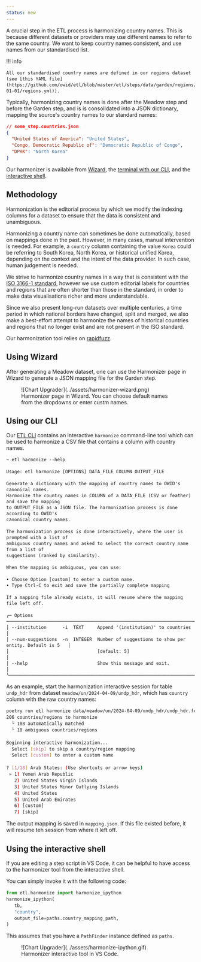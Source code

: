 ```yaml
---
status: new
---
```


A crucial step in the ETL process is harmonizing country names. This is because different datasets or providers may use different names to refer to the same country. We want to keep country names consistent, and use names from our standardised list.

!!! info

    All our standardised country names are defined in our regions dataset (see [this YAML file](https://github.com/owid/etl/blob/master/etl/steps/data/garden/regions/2023-01-01/regions.yml)).

Typically, harmonizing country names is done after the Meadow step and before the Garden step, and is is consolidated into a JSON dictionary, mapping the source's country names to our standard names:

```json
// some_step.countries.json
{
  "United States of America": "United States",
  "Congo, Democratic Republic of": "Democratic Republic of Congo",
  "DPRK": "North Korea"
}
```

Our harmonizer is available from [Wizard](#using-wizard), the [terminal with our CLI](#using-our-cli), and the [interactive shell](#using-the-interactive-shell).

## Methodology

Harmonization is the editorial process by which we modify the indexing columns for a dataset to ensure that the data is consistent and unambiguous.

Harmonizing a country name can sometimes be done automatically, based on mappings done in the past. However, in many cases, manual intervention is needed. For example, a `country` column containing the value `Korea` could be referring to South Korea, North Korea, or historical unified Korea, depending on the context and the intent of the data provider. In such case, human judgement is needed.

We strive to harmonize country names in a way that is consistent with the [ISO 3166-1 standard](https://en.wikipedia.org/wiki/ISO_3166-1), however we use custom editorial labels for countries and regions that are often shorter than those in the standard, in order to make data visualisations richer and more understandable.

Since we also present long-run datasets over multiple centuries, a time period in which national borders have changed, split and merged, we also make a best-effort attempt to harmonize the names of historical countries and regions that no longer exist and are not present in the ISO standard.

Our harmonization tool relies on [rapidfuzz](https://github.com/rapidfuzz/RapidFuzz).

## Using Wizard

After generating a Meadow dataset, one can use the Harmonizer page in Wizard to generate a JSON mapping file for the Garden step.

<figure markdown="span">
  ![Chart Upgrader](../assets/harmonizer-wizard.png)
  <figcaption>Harmonizer page in Wizard. You can choose default names from the dropdowns or enter custm names.</figcaption>
</figure>

## Using our CLI

Our [ETL CLI](../etl-cli.md) contains an interactive `harmonize` command-line tool which can be used to harmonize a CSV file that contains a column with country names.

```
~ etl harmonize --help

Usage: etl harmonize [OPTIONS] DATA_FILE COLUMN OUTPUT_FILE

Generate a dictionary with the mapping of country names to OWID's canonical names.
Harmonize the country names in COLUMN of a DATA_FILE (CSV or feather) and save the mapping
to OUTPUT_FILE as a JSON file. The harmonization process is done according to OWID's
canonical country names.

The harmonization process is done interactively, where the user is prompted with a list of
ambiguous country names and asked to select the correct country name from a list of
suggestions (ranked by similarity).

When the mapping is ambiguous, you can use:

• Choose Option [custom] to enter a custom name.
• Type Ctrl-C to exit and save the partially complete mapping

If a mapping file already exists, it will resume where the mapping file left off.

╭─ Options ────────────────────────────────────────────────────────────────────────────────╮
│ --institution      -i  TEXT     Append '(institution)' to countries                      │
│ --num-suggestions  -n  INTEGER  Number of suggestions to show per entity. Default is 5   │
│                                 [default: 5]                                             │
│ --help                          Show this message and exit.                              │
╰──────────────────────────────────────────────────────────────────────────────────────────╯
```

As an example, start the harmonization interactive session for table `undp_hdr` from dataset `meadow/un/2024-04-09/undp_hdr`, which has `country` column with the raw country names:

```bash
poetry run etl harmonize data/meadow/un/2024-04-09/undp_hdr/undp_hdr.feather country mapping.json
206 countries/regions to harmonize
  └ 188 automatically matched
  └ 18 ambiguous countries/regions

Beginning interactive harmonization...
  Select [skip] to skip a country/region mapping
  Select [custom] to enter a custom name

? [1/18] Arab States: (Use shortcuts or arrow keys)
 » 1) Yemen Arab Republic
   2) United States Virgin Islands
   3) United States Minor Outlying Islands
   4) United States
   5) United Arab Emirates
   6) [custom]
   7) [skip]
```

The output mapping is saved in `mapping.json`. If this file existed before, it will resume teh session from where it left off.

## Using the interactive shell

If you are editing a step script in VS Code, it can be helpful to have access to the harmonizer tool from the interactive shell.

You can simply invoke it with the following code:

```python
from etl.harmonize import harmonize_ipython
harmonize_ipython(
   tb,
   "country",
   output_file=paths.country_mapping_path,
)
```

This assumes that you have a `PathFinder` instance defined as `paths`.

<figure markdown="span">
  ![Chart Upgrader](../assets/harmonize-ipython.gif)
  <figcaption>Harmonizer interactive tool in VS Code.</figcaption>
</figure>
